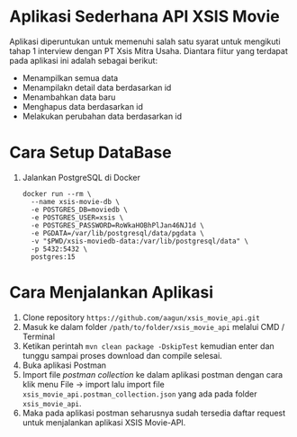# Aplikasi Sederhana API XSIS Movie

Aplikasi diperuntukan untuk memenuhi salah satu syarat untuk mengikuti tahap 1 interview dengan PT Xsis Mitra Usaha. Diantara fiitur yang terdapat pada aplikasi ini adalah sebagai berikut:
* Menampilkan semua data
* Menampilakn detail data berdasarkan id
* Menambahkan data baru
* Menghapus data berdasarkan id
* Melakukan perubahan data berdasarkan id 

# Cara Setup DataBase
1. Jalankan PostgreSQL di Docker
    ```
    docker run --rm \
      --name xsis-movie-db \
      -e POSTGRES_DB=moviedb \
      -e POSTGRES_USER=xsis \
      -e POSTGRES_PASSWORD=RoWkaHOBhPlJan46NJ1d \
      -e PGDATA=/var/lib/postgresql/data/pgdata \
      -v "$PWD/xsis-moviedb-data:/var/lib/postgresql/data" \
      -p 5432:5432 \
      postgres:15
   ```

# Cara Menjalankan Aplikasi
1. Clone repository `https://github.com/aagun/xsis_movie_api.git`
2. Masuk ke dalam folder `/path/to/folder/xsis_movie_api` melalui CMD / Terminal 
3. Ketikan perintah `mvn clean package -DskipTest` kemudian enter dan tunggu sampai proses download dan compile selesai. 
4. Buka aplikasi Postman 
5. Import file _postman collection_ ke dalam aplikasi postman dengan cara klik menu File -> import lalu import file `xsis_movie_api.postman_collection.json` yang ada pada folder `xsis_movie_api`. 
6. Maka pada aplikasi postman seharusnya sudah tersedia daftar request untuk menjalankan aplikasi XSIS Movie-API.
